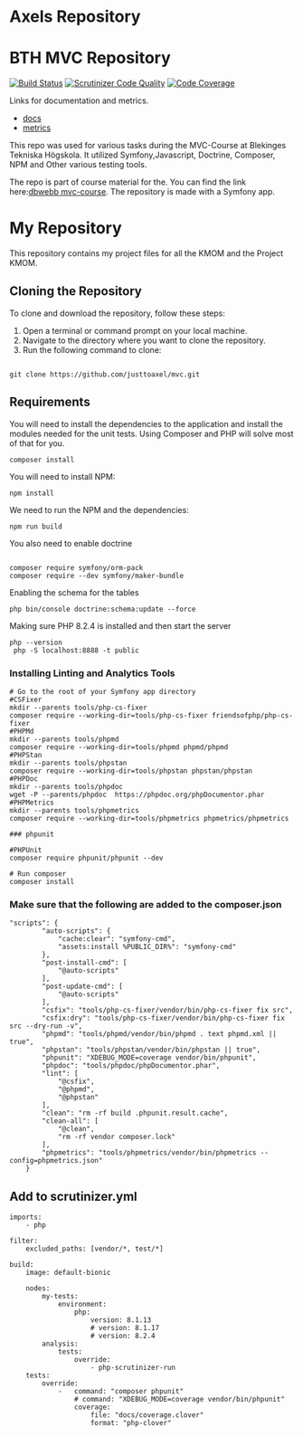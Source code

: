 # Axels Repository

# BTH MVC Repository

[![Build Status](https://scrutinizer-ci.com/g/justtoaxel/mvc/badges/build.png?b=main)](https://scrutinizer-ci.com/g/justtoaxel/mvc/build-status/main)
[![Scrutinizer Code Quality](https://scrutinizer-ci.com/g/justtoaxel/mvc/badges/quality-score.png?b=main)](https://scrutinizer-ci.com/g/justtoaxel/mvc/?branch=main)
[![Code Coverage](https://scrutinizer-ci.com/g/justtoaxel/mvc/badges/coverage.png?b=main)](https://scrutinizer-ci.com/g/justtoaxel/mvc/?branch=main)

Links for documentation and metrics.

-   [docs](https://www.student.bth.se/~axli22/dbwebb-kurser/mvc/me/report/docs/api/)
-   [metrics](https://www.student.bth.se/~axli22/dbwebb-kurser/mvc/me/report/docs/metrics/)

This repo was used for various tasks during the MVC-Course at Blekinges Tekniska Högskola. It utilized Symfony,Javascript, Doctrine, Composer, NPM and Other various testing tools.

The repo is part of course material for the. You can find the link here:[dbwebb mvc-course](https://github.com/dbwebb-se/mvc). The repository is made with a Symfony app.

# My Repository

This repository contains my project files for all the KMOM and the Project KMOM.

## Cloning the Repository

To clone and download the repository, follow these steps:

1. Open a terminal or command prompt on your local machine.
2. Navigate to the directory where you want to clone the repository.
3. Run the following command to clone:

```

git clone https://github.com/justtoaxel/mvc.git

```

## Requirements

You will need to install the dependencies to the application and install the modules needed for the unit tests. Using Composer and PHP will solve most of that for you.

```
composer install
```

You will need to install NPM:

```
npm install
```

We need to run the NPM and the dependencies:

```
npm run build
```

You also need to enable doctrine

```

composer require symfony/orm-pack
composer require --dev symfony/maker-bundle

```

Enabling the schema for the tables

```
php bin/console doctrine:schema:update --force

```

Making sure PHP 8.2.4 is installed and then start the server

```
php --version
 php -S localhost:8888 -t public

```

### Installing Linting and Analytics Tools

```
# Go to the root of your Symfony app directory
#CSFixer
mkdir --parents tools/php-cs-fixer
composer require --working-dir=tools/php-cs-fixer friendsofphp/php-cs-fixer
#PHPMd
mkdir --parents tools/phpmd
composer require --working-dir=tools/phpmd phpmd/phpmd
#PHPStan
mkdir --parents tools/phpstan
composer require --working-dir=tools/phpstan phpstan/phpstan
#PHPDoc
mkdir --parents tools/phpdoc
wget -P --parents/phpdoc  https://phpdoc.org/phpDocumentor.phar
#PHPMetrics
mkdir --parents tools/phpmetrics
composer require --working-dir=tools/phpmetrics phpmetrics/phpmetrics

### phpunit

```

```
#PHPUnit
composer require phpunit/phpunit --dev

```

```
# Run composer
composer install

```

### Make sure that the following are added to the composer.json

```
"scripts": {
        "auto-scripts": {
            "cache:clear": "symfony-cmd",
            "assets:install %PUBLIC_DIR%": "symfony-cmd"
        },
        "post-install-cmd": [
            "@auto-scripts"
        ],
        "post-update-cmd": [
            "@auto-scripts"
        ],
        "csfix": "tools/php-cs-fixer/vendor/bin/php-cs-fixer fix src",
        "csfix:dry": "tools/php-cs-fixer/vendor/bin/php-cs-fixer fix src --dry-run -v",
        "phpmd": "tools/phpmd/vendor/bin/phpmd . text phpmd.xml || true",
        "phpstan": "tools/phpstan/vendor/bin/phpstan || true",
        "phpunit": "XDEBUG_MODE=coverage vendor/bin/phpunit",
        "phpdoc": "tools/phpdoc/phpDocumentor.phar",
        "lint": [
            "@csfix",
            "@phpmd",
            "@phpstan"
        ],
        "clean": "rm -rf build .phpunit.result.cache",
        "clean-all": [
            "@clean",
            "rm -rf vendor composer.lock"
        ],
        "phpmetrics": "tools/phpmetrics/vendor/bin/phpmetrics --config=phpmetrics.json"
    }

```

## Add to scrutinizer.yml

```
imports:
    - php

filter:
    excluded_paths: [vendor/*, test/*]

build:
    image: default-bionic

    nodes:
        my-tests:
            environment:
                php:
                    version: 8.1.13
                    # version: 8.1.17
                    # version: 8.2.4
        analysis:
            tests:
                override:
                    - php-scrutinizer-run
    tests:
        override:
            -   command: "composer phpunit"
                # command: "XDEBUG_MODE=coverage vendor/bin/phpunit"
                coverage:
                    file: "docs/coverage.clover"
                    format: "php-clover"
```